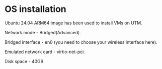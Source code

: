 # OS installation

Ubuntu 24.04 ARM64 image has been used to install VMs on UTM.

Network mode - Bridged(Advanced).

Bridged interface - en0 (you need to choose your wireless interface here).

Emulated network card - virtio-net-pci.

Disk space - 40GB.
